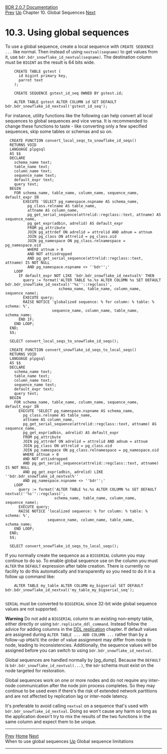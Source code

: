   [BDR 2.0.7 Documentation](README.md)                                                                                                                          
  [Prev](global-sequences-when.md "When to use global sequences")   [Up](global-sequences.md)    Chapter 10. Global Sequences    [Next](global-sequence-limitations.md "Global sequence limitations")  


# 10.3. Using global sequences

To use a global sequence, create a local sequence with
`CREATE SEQUENCE ...` like normal. Then instead of using
`nextval(seqname)` to get values from it, use
`bdr.bdr_snowflake_id_nextval(seqname)`. The destination column
must be `BIGINT` as the result is 64 bits wide.

``` PROGRAMLISTING
    CREATE TABLE gstest (
      id bigint primary key,
      parrot text
    );

    CREATE SEQUENCE gstest_id_seq OWNED BY gstest.id;

    ALTER TABLE gstest ALTER COLUMN id SET DEFAULT bdr.bdr_snowflake_id_nextval('gstest_id_seq');
```

For instance, utility functions like the following can help convert all local
sequences to global sequences and vice versa. It is recommended to change these
functions to taste - like converting only a few specified sequences, skip some
tables or schemas and so on.

``` PROGRAMLISTING
  CREATE FUNCTION convert_local_seqs_to_snowflake_id_seqs()
  RETURNS VOID
  LANGUAGE plpgsql
  AS $$
  DECLARE
    schema_name text;
    table_name text;
    column_name text;
    sequence_name text;
    default_expr text;
    query text;
  BEGIN
    FOR schema_name, table_name, column_name, sequence_name, default_expr IN
        EXECUTE 'SELECT pg_namespace.nspname AS schema_name,
          pg_class.relname AS table_name,
          attname AS column_name,
          pg_get_serial_sequence(attrelid::regclass::text, attname) AS sequence_name,
          pg_get_expr(adbin, adrelid) AS default_expr
          FROM pg_attribute
          JOIN pg_attrdef ON adrelid = attrelid AND adnum = attnum
          JOIN pg_class ON attrelid = pg_class.oid
          JOIN pg_namespace ON pg_class.relnamespace = pg_namespace.oid
          WHERE attnum > 0
          AND NOT attisdropped
          AND pg_get_serial_sequence(attrelid::regclass::text, attname) IS NOT NULL
          AND pg_namespace.nspname <> ''bdr'';'
    LOOP
      IF default_expr NOT LIKE 'bdr.bdr_snowflake_id_nextval%' THEN
        query := format('ALTER TABLE %s.%s ALTER COLUMN %s SET DEFAULT bdr.bdr_snowflake_id_nextval(''%s''::regclass)',
                        schema_name, table_name, column_name, sequence_name);
        EXECUTE query;
        RAISE NOTICE 'globalized sequence: % for column: % table: % schema: %',
                     sequence_name, column_name, table_name, schema_name;
      END IF;
    END LOOP;
  END;
  $$;

  SELECT convert_local_seqs_to_snowflake_id_seqs();

  CREATE FUNCTION convert_snowflake_id_seqs_to_local_seqs()
  RETURNS VOID
  LANGUAGE plpgsql
  AS $$
  DECLARE
    schema_name text;
    table_name text;
    column_name text;
    sequence_name text;
    default_expr text;
    query text;
  BEGIN
    FOR schema_name, table_name, column_name, sequence_name, default_expr IN
      EXECUTE 'SELECT pg_namespace.nspname AS schema_name,
        pg_class.relname AS table_name,
        attname AS column_name,
        pg_get_serial_sequence(attrelid::regclass::text, attname) AS sequence_name,
        pg_get_expr(adbin, adrelid) AS default_expr
        FROM pg_attribute
        JOIN pg_attrdef ON adrelid = attrelid AND adnum = attnum
        JOIN pg_class ON attrelid = pg_class.oid
        JOIN pg_namespace ON pg_class.relnamespace = pg_namespace.oid
        WHERE attnum > 0
        AND NOT attisdropped
        AND pg_get_serial_sequence(attrelid::regclass::text, attname) IS NOT NULL
        AND pg_get_expr(adbin, adrelid) LIKE ''bdr.bdr_snowflake_id_nextval%''
        AND pg_namespace.nspname <> ''bdr'';'
    LOOP
      query := format('ALTER TABLE %s.%s ALTER COLUMN %s SET DEFAULT nextval(''%s''::regclass)',
                      schema_name, table_name, column_name, sequence_name);
      EXECUTE query;
      RAISE NOTICE 'localized sequence: % for column: % table: % schema: %',
                   sequence_name, column_name, table_name, schema_name;
    END LOOP;
  END;
  $$;

  SELECT convert_snowflake_id_seqs_to_local_seqs();
```

If you normally create the sequence as a `BIGSERIAL` column you
may continue to do so. To enable global sequence use on the column you
must `ALTER` the `DEFAULT` expression after table
creation. There is currently no facility to do this automatically and
transparently so you need to do it in a follow up command like:

``` PROGRAMLISTING
    ALTER TABLE my_table ALTER COLUMN my_bigserial SET DEFAULT bdr.bdr_snowflake_id_nextval('my_table_my_bigserial_seq');
   
```

`SERIAL` must be converted to `BIGSERIAL` since
32-bit wide global sequence values are not supported.

  **Warning**
  Do not add a `BIGSERIAL` column to an existing non-empty table, either directly or using `bdr.replicate_ddl_command`. Instead follow the advice for adding columns in the [DDL replication](ddl-replication.md) chapter. If default values are assigned during `ALTER TABLE ... ADD COLUMN ...` rather than by a follow-up `UPDATE` the order of value assignment may differ from node to node, leading to inconsistencies. Additionally, the sequence values will be assigned before you can switch to using `bdr.bdr_snowflake_id_nextval`.

Global sequences are handled normally by [pg_dump].
Because the `DEFAULT` is
`bdr.bdr_snowflake_id_nextval(...)`, the `bdr` schema must
exist on the node targeted for restoration.

Global sequences work on one or more nodes and do not require any
inter-node communication after the node join process completes. So they
may continue to be used even if there\'s the risk of extended network
partitions and are not affected by replication lag or inter-node
latency.

It\'s preferable to avoid calling `nextval` on a sequence
that\'s used with `bdr.bdr_snowflake_id_nextval`. Doing so won\'t
cause any harm so long as the application doesn\'t try to mix the
results of the two functions in the same column and expect them to be
unique.



  --------------------------------------------------- -------------------------------------------- ---------------------------------------------------------
  [Prev](global-sequences-when.md)        [Home](README.md)         [Next](global-sequence-limitations.md)  
  When to use global sequences                         [Up](global-sequences.md)                                Global sequence limitations
  --------------------------------------------------- -------------------------------------------- ---------------------------------------------------------
